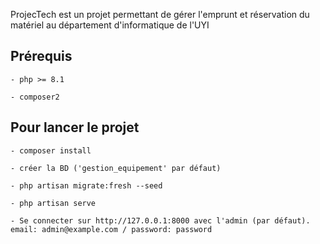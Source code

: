 ProjecTech est un projet permettant de gérer l'emprunt et réservation du matériel au département d'informatique de l'UYI

## Prérequis
    - php >= 8.1

    - composer2

## Pour lancer le projet
    - composer install

    - créer la BD ('gestion_equipement' par défaut)

    - php artisan migrate:fresh --seed

    - php artisan serve

    - Se connecter sur http://127.0.0.1:8000 avec l'admin (par défaut). email: admin@example.com / password: password
